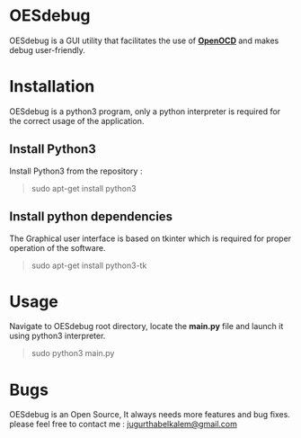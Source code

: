 ﻿# OESdebug

OESdebug is a GUI utility that facilitates the use of  **[OpenOCD](http://openocd.org/)** and makes debug user-friendly.   

# Installation

OESdebug is a python3 program,  only a python interpreter is required for the correct usage of the application.

## Install Python3
Install Python3 from the repository :
> sudo apt-get install python3

## Install python dependencies

The Graphical user interface is based on tkinter which is required for proper operation of the software.
> sudo apt-get install python3-tk


# Usage
Navigate to OESdebug root directory, locate the **main.py** file and launch it using python3 interpreter.
> sudo python3 main.py

# Bugs
OESdebug is an Open Source, It always needs more features and bug fixes. 
please feel free to contact me : <jugurthabelkalem@gmail.com>
